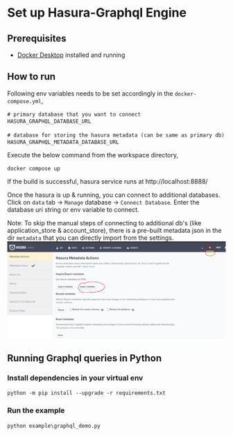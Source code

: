 # Set up Hasura-Graphql Engine

## Prerequisites

- [Docker Desktop](https://www.docker.com/products/docker-desktop/) installed and running

## How to run

Following env variables needs to be set accordingly in the `docker-compose.yml`,

```
# primary database that you want to connect
HASURA_GRAPHQL_DATABASE_URL

# database for storing the hasura metadata (can be same as primary db)
HASURA_GRAPHQL_METADATA_DATABASE_URL
```

Execute the below command from the workspace directory,

```
docker compose up
```

If the build is successful, hasura service runs at http://localhost:8888/

Once the hasura is up & running, you can connect to additional databases.
Click on `data` tab -> `Manage` database -> `Connect Database`. Enter the database uri string or env variable to connect.

Note: To skip the manual steps of connecting to additional db's (like application_store & account_store), there is a pre-built metadata json in the dir `metadata` that you can directly import from the settings.
![Alt text](./metadata/metadata_import.PNG?raw=true "Title")

## Running Graphql queries in Python

### Install dependencies in your virtual env

```
python -m pip install --upgrade -r requirements.txt
```

### Run the example

```
python example\graphql_demo.py
```
